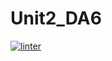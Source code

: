 # Unit2_DA6
[![linter](https://github.com/osamaHamad-github/Unit2_DA6/workflows/linter/badge.svg)](https://github.com/marketplace/actions/super-linter)
